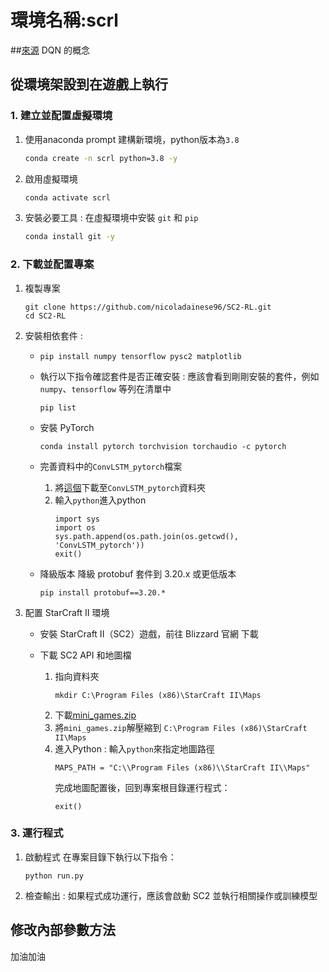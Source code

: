 # 環境名稱:scrl
##[來源](https://github.com/nicoladainese96/SC2-RL)
DQN 的概念

## 從環境架設到在遊戲上執行

### 1. 建立並配置虛擬環境

1. 使用anaconda prompt 建構新環境，python版本為`3.8`
   ```bash
   conda create -n scrl python=3.8 -y
   ```
   
2. 啟用虛擬環境
   ```bash
   conda activate scrl
   ```

3. 安裝必要工具 : 在虛擬環境中安裝 `git` 和 `pip`
   ```bash
   conda install git -y
   ```

### 2. 下載並配置專案

1. 複製專案
   ```
   git clone https://github.com/nicoladainese96/SC2-RL.git
   cd SC2-RL
   ```
   
2. 安裝相依套件 :
   * ```
     pip install numpy tensorflow pysc2 matplotlib
     ```
   * 執行以下指令確認套件是否正確安裝 : 應該會看到剛剛安裝的套件，例如 `numpy`、`tensorflow` 等列在清單中
     ```
     pip list
     ```

   * 安裝 PyTorch
     ```
     conda install pytorch torchvision torchaudio -c pytorch
     ```

   * 完善資料中的`ConvLSTM_pytorch`檔案
     1. 將[這個](https://github.com/ndrplz/ConvLSTM_pytorch)下載至`ConvLSTM_pytorch`資料夾
     2. 輸入`python`進入python
        ```
        import sys
        import os
        sys.path.append(os.path.join(os.getcwd(), 'ConvLSTM_pytorch'))
        exit()

   * 降級版本
     降級 protobuf 套件到 3.20.x 或更低版本
     ```
     pip install protobuf==3.20.*
     ```

     
   
   
4. 配置 StarCraft II 環境
   
   * 安裝 StarCraft II（SC2）遊戲，前往 Blizzard 官網 下載
     
   * 下載 SC2 API 和地圖檔
     1. 指向資料夾
        ```
        mkdir C:\Program Files (x86)\StarCraft II\Maps
        ```
     2. 下載[mini_games.zip](https://github.com/deepmind/pysc2/releases/download/v1.2/mini_games.zip)
     3. 將`mini_games.zip`解壓縮到 `C:\Program Files (x86)\StarCraft II\Maps`
     4. 進入Python : 輸入`python`來指定地圖路徑
        ```
        MAPS_PATH = "C:\\Program Files (x86)\\StarCraft II\\Maps"
        ```
        完成地圖配置後，回到專案根目錄運行程式：
        ```
        exit()
        ```
     
     
### 3. 運行程式

1. 啟動程式 在專案目錄下執行以下指令：
   ```
   python run.py
   ```
2. 檢查輸出 : 如果程式成功運行，應該會啟動 SC2 並執行相關操作或訓練模型


## 修改內部參數方法
加油加油



